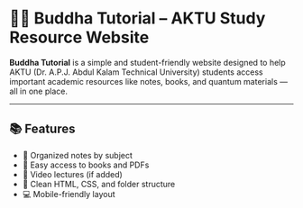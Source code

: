 # 🧘‍♂️ Buddha Tutorial – AKTU Study Resource Website

**Buddha Tutorial** is a simple and student-friendly website designed to help AKTU (Dr. A.P.J. Abdul Kalam Technical University) students access important academic resources like notes, books, and quantum materials — all in one place.

---

## 📚 Features

- 📘 Organized notes by subject
- 📂 Easy access to books and PDFs
- 🎥 Video lectures (if added)
- 📄 Clean HTML, CSS, and folder structure
- 💻 Mobile-friendly layout

